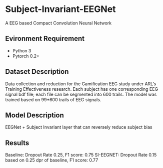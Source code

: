 # Subject-Invariant-EEGNet
A EEG based Compact Convolution Neural Network
## Evironment Requirement
* Python 3
* Pytorch 0.2+
## Dataset Description
Data collection and reduction for the Gamification EEG study under ARL’s Training Effectiveness research.
Each subject has one corresponding EEG signal bdf file; each file can be segmented into 600 trails.
The model was trained based on 99*600 trails of EEG signals.
## Model Description
EEGNet + Subject Invariant layer that can reversely reduce subject bias
## Results
Baseline: Dropout Rate 0.25, F1 score: 0.75
SI-EEGNET: Dropout Rate 0.15 based on 0.25 dpr of baseline, F1 score: 0.77
